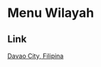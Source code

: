 # Menu Wilayah

## Link

[Davao City, Filipina](https://github.com/gigit-pemilu/pemilu-2024-99-luar-negeri/tree/main/pilpres/hitung-suara/sub/99-luar-negeri/sub/35-davao-city-filipina/sub/01-davao-city-filipina)


